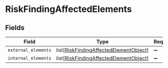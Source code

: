 # RiskFindingAffectedElements


## Fields

| Field                                                                                             | Type                                                                                              | Required                                                                                          | Description                                                                                       |
| ------------------------------------------------------------------------------------------------- | ------------------------------------------------------------------------------------------------- | ------------------------------------------------------------------------------------------------- | ------------------------------------------------------------------------------------------------- |
| `external_elements`                                                                               | list[[RiskFindingAffectedElementObject](../../models/shared/riskfindingaffectedelementobject.md)] | :heavy_minus_sign:                                                                                | N/A                                                                                               |
| `internal_elements`                                                                               | list[[RiskFindingAffectedElementObject](../../models/shared/riskfindingaffectedelementobject.md)] | :heavy_minus_sign:                                                                                | N/A                                                                                               |